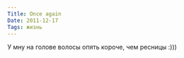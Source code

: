 ```yaml
---
Title: Once again
Date: 2011-12-17
Tags: жизнь
---
```


У мну на голове волосы опять короче, чем ресницы :)))